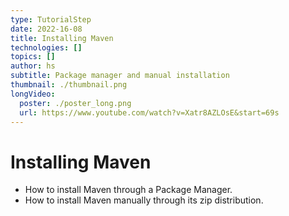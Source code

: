 ```yaml
---
type: TutorialStep
date: 2022-16-08
title: Installing Maven
technologies: []
topics: []
author: hs
subtitle: Package manager and manual installation
thumbnail: ./thumbnail.png
longVideo:
  poster: ./poster_long.png
  url: https://www.youtube.com/watch?v=Xatr8AZLOsE&start=69s
---
```


# Installing Maven

* How to install Maven through a Package Manager.
* How to install Maven manually through its zip distribution.